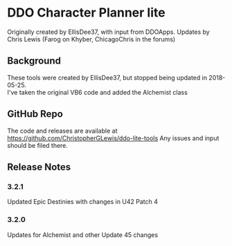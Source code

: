 # DDO Character Planner lite
Originally created by EllisDee37, with input from DDOApps.
Updates by Chris Lewis (Farog on Khyber, ChicagoChris in the forums)

## Background
These tools were created by EllisDee37, but stopped being updated in 2018-05-25.  
I've taken the original VB6 code and added the Alchemist class 

## GitHub Repo
The code and releases are available at https://github.com/ChristopherGLewis/ddo-lite-tools
Any issues and input should be filed there.

## Release Notes

### 3.2.1
Updated Epic Destinies with changes in U42 Patch 4 

### 3.2.0
Updates for Alchemist and other Update 45 changes
